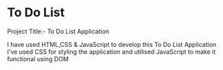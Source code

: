# To Do List

Project Title:- To Do List Application

I have used HTML,CSS & JavaScript to develop this To Do List Application
I've used CSS for styling the application and utilised JavaScript to make it functional using DOM 
